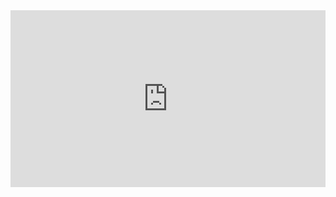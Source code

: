

<div style="padding:56.09% 0 0 0;position:relative;"><iframe src="https://player.vimeo.com/video/154022217" style="position:absolute;top:0;left:0;width:100%;height:100%;" frameborder="0" webkitallowfullscreen mozallowfullscreen allowfullscreen></iframe></div><script src="https://player.vimeo.com/api/player.js"></script>

<br>
<br>
<br>
<br>